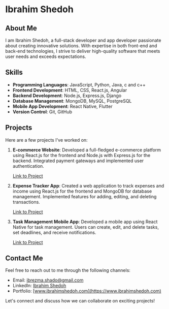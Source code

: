 # Ibrahim Shedoh

## About Me

I am Ibrahim Shedoh, a full-stack developer and app developer passionate about creating innovative solutions. With expertise in both front-end and back-end technologies, I strive to deliver high-quality software that meets user needs and exceeds expectations.

## Skills

- **Programming Languages**: JavaScript, Python, Java, c and c++
- **Frontend Development**: HTML, CSS, React.js, Angular
- **Backend Development**: Node.js, Express.js, Django
- **Database Management**: MongoDB, MySQL, PostgreSQL
- **Mobile App Development**: React Native, Flutter
- **Version Control**: Git, GitHub

## Projects

Here are a few projects I've worked on:

1. **E-commerce Website**: Developed a full-fledged e-commerce platform using React.js for the frontend and Node.js with Express.js for the backend. Integrated payment gateways and implemented user authentication.
   
   [Link to Project](#)

2. **Expense Tracker App**: Created a web application to track expenses and income using React.js for the frontend and MongoDB for database management. Implemented features for adding, editing, and deleting transactions.

   [Link to Project](#)

3. **Task Management Mobile App**: Developed a mobile app using React Native for task management. Users can create, edit, and delete tasks, set deadlines, and receive notifications.

   [Link to Project](#)

## Contact Me

Feel free to reach out to me through the following channels:

- Email: [ibrezma.shado@gmail.com](ibrezma.shado@email.com)
- LinkedIn: [Ibrahim Shedoh](https://www.linkedin.com/in/ibrahimshedoh/)
- Portfolio: [www.ibrahimshedoh.com](https://www.ibrahimshedoh.com)

Let's connect and discuss how we can collaborate on exciting projects!
